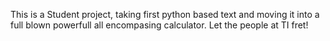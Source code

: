 This is a Student project, taking first python based text and moving it into a full blown powerfull all encompasing calculator. Let the people at TI fret!
